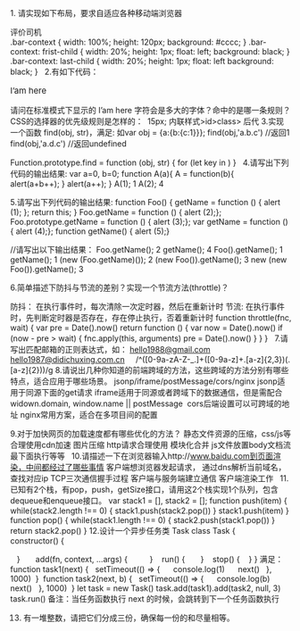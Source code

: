 1. 请实现如下布局，要求自适应各种移动端浏览器
 
<div class="bar-context">
<div></div>
<div>评价司机</div>
<div></div>
</div>
.bar-context {
width: 100%;
height: 120px;
background: #cccc;
}
.bar-context: frist-child {
width: 20%;
height: 1px;
float: left;
background: black;
}
.bar-context: last-child {
width: 20%;
height: 1px;
float: left
background: black;
}
 
2.有如下代码：
<style type="text/css">
#a {font-size:12px}
div p{ font-size:13px }
.a .b .c{ font-size:15px }
#b{ font-size:15px }
div .c{ font-size:15px }
</style>
<div id="a" class="a">
<div id="b" class="b">
<p id="c" class="c">I’am here</p>
</div>
</div>
请问在标准模式下显示的 I’am here 字符会是多大的字体？命中的是哪一条规则？CSS的选择器的优先级规则是怎样的：
 15px; 内联样式>id>class> 后代
3.实现一个函数 find(obj, str)，满足:
如var obj = {a:{b:{c:1}}};
find(obj,'a.b.c') //返回1
find(obj,'a.d.c') //返回undefined 

Function.prototype.find = function (obj, str) {
for (let key in )
}
 
4.请写出下列代码的输出结果:
var a=0,
b=0;
function A(a){
A = function(b){
                alert(a+b++);
}
alert(a++);
}
A(1); 1
A(2); 4

5.请写出下列代码的输出结果:
function Foo() {
    getName = function () { alert (1); };
    return this;
}
Foo.getName = function () { alert (2);};
Foo.prototype.getName = function () { alert (3);};
var getName = function () { alert (4);};
function getName() { alert (5);}
 
//请写出以下输出结果：
Foo.getName(); 2
getName(); 4
Foo().getName(); 1
getName(); 1
(new (Foo.getName)()); 2
(new Foo()).getName(); 3
new (new Foo()).getName(); 3

6.简单描述下防抖与节流的差别？实现一个节流方法(throttle)？

防抖： 在执行事件时，每次清除一次定时器，然后在重新计时
节流: 在执行事件时，先判断定时器是否存在，存在停止执行，否着重新计时
function throttle(fnc, wait) {
var pre = Date().now()
return function () {
var now = Date().now()
if (now - pre > wait) {
fnc.apply(this, arguments)
pre = Date().now()
}
}
}
 
7.请写出匹配邮箱的正则表达式，如：
hello1988@gmail.com
hello1987@didichuxing.com.cn   
 /^([0-9a-zA-Z\-_.\]+([0-9a-z]+\.[a-z]{2,3})(\.[a-z]{2}))/g
8.请说出几种你知道的前端跨域的方法，这些跨域的方法分别有哪些特点，适合应用于哪些场景。
jsonp/iframe/postMessage/cors/nginx
jsonp适用于同源下面的get请求
iframe适用于同源或者跨域下的数据通信，但是需配合widown.domain, window.name || postMessage
 cors后端设置可以可跨域的地址
nginx常用方案，适合在多项目间的配置

9.对于加快网页的加载速度都有哪些优化的方法？
静态文件资源的压缩，css/js等
合理使用cdn加速
图片压缩
http请求合理使用
模块化合并
js文件放置body文档流最下面执行等等
 
10.请描述一下在浏览器输入http://www.baidu.com到页面渲染，中间都经过了哪些事情
客户端想浏览器发起请求，
通过dns解析当前域名，查找对应ip
TCP三次通信握手过程
客户端与服务端建立通信
客户端渲染工作
 
11.已知有2个栈，有pop，push，getSize接口，请用这2个栈实现1个队列，包含dequeue和enqueue接口。
var stack1 = [], stack2 = [];
function push(item) {
while(stack2.length !== 0) {
stack1.push(stack2.pop())
}
stack1.push(item)
}
function pop() {
while(stack1.length !== 0) {
stack2.push(stack1.pop())
}
return stack2.pop()
}
12.设计一个异步任务类 Task
class Task {
   constructor() {

   }
  
   add(fn, context, …args) {
     
   }
   run() {
  
   }
   stop() {
   }
}
满足：
function task1(next) {
  setTimeout(() => {
     console.log(1)
     next()
  }, 1000)
 }
 function task2(next, b) {
  setTimeout(() => {
     console.log(b)
     next()
  }, 1000)
 }
let task = new Task()
task.add(task1).add(task2, null, 3)
task.run()
备注：当任务函数执行 next 的时候，会跳转到下一个任务函数执行

13. 有一堆整数，请把它们分成三份，确保每一份的和尽量相等。

